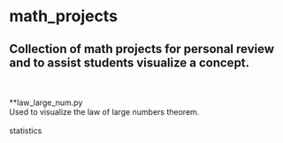 # math_projects
## Collection of math projects for personal review and to assist students visualize a concept.
<br/>
<br/>**law_large_num.py
<br/>Used to visualize the law of large numbers theorem.
<br/>
<br/> statistics

